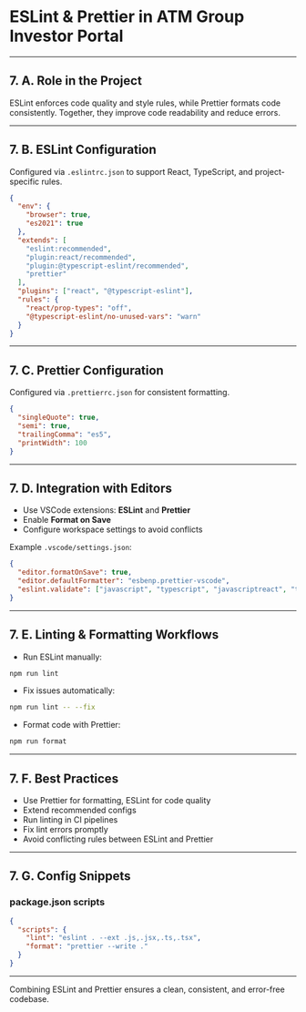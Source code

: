 # ESLint & Prettier in ATM Group Investor Portal

---

## 7. A. Role in the Project

ESLint enforces code quality and style rules, while Prettier formats code consistently. Together, they improve code readability and reduce errors.

---

## 7. B. ESLint Configuration

Configured via `.eslintrc.json` to support React, TypeScript, and project-specific rules.

```json
{
  "env": {
    "browser": true,
    "es2021": true
  },
  "extends": [
    "eslint:recommended",
    "plugin:react/recommended",
    "plugin:@typescript-eslint/recommended",
    "prettier"
  ],
  "plugins": ["react", "@typescript-eslint"],
  "rules": {
    "react/prop-types": "off",
    "@typescript-eslint/no-unused-vars": "warn"
  }
}
```

---

## 7. C. Prettier Configuration

Configured via `.prettierrc.json` for consistent formatting.

```json
{
  "singleQuote": true,
  "semi": true,
  "trailingComma": "es5",
  "printWidth": 100
}
```

---

## 7. D. Integration with Editors

- Use VSCode extensions: **ESLint** and **Prettier**
- Enable **Format on Save**
- Configure workspace settings to avoid conflicts

Example `.vscode/settings.json`:

```json
{
  "editor.formatOnSave": true,
  "editor.defaultFormatter": "esbenp.prettier-vscode",
  "eslint.validate": ["javascript", "typescript", "javascriptreact", "typescriptreact"]
}
```

---

## 7. E. Linting & Formatting Workflows

- Run ESLint manually:

```bash
npm run lint
```

- Fix issues automatically:

```bash
npm run lint -- --fix
```

- Format code with Prettier:

```bash
npm run format
```

---

## 7. F. Best Practices

- Use Prettier for formatting, ESLint for code quality
- Extend recommended configs
- Run linting in CI pipelines
- Fix lint errors promptly
- Avoid conflicting rules between ESLint and Prettier

---

## 7. G. Config Snippets

### package.json scripts

```json
{
  "scripts": {
    "lint": "eslint . --ext .js,.jsx,.ts,.tsx",
    "format": "prettier --write ."
  }
}
```

---

Combining ESLint and Prettier ensures a clean, consistent, and error-free codebase.